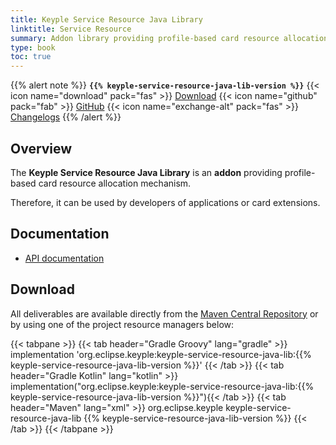 ```yaml
---
title: Keyple Service Resource Java Library
linktitle: Service Resource
summary: Addon library providing profile-based card resource allocation mechanism.
type: book
toc: true
---
```


{{% alert note %}}
**`{{% keyple-service-resource-java-lib-version %}}`**
<span class="component-metadata">{{< icon name="download" pack="fas" >}} [Download](#download)</span>
<span class="component-metadata">{{< icon name="github" pack="fab" >}} [GitHub](https://github.com/eclipse/keyple-service-resource-java-lib/)</span>
<span class="component-metadata">{{< icon name="exchange-alt" pack="fas" >}} [Changelogs](https://github.com/eclipse/keyple-service-resource-java-lib/releases/)</span>
{{% /alert %}}

## Overview

The **Keyple Service Resource Java Library** is an **addon** providing profile-based card resource allocation mechanism.

Therefore, it can be used by developers of applications or card extensions.

## Documentation

* [API documentation](https://eclipse.github.io/keyple-service-resource-java-lib)

## Download

All deliverables are available directly from the [Maven Central Repository](https://search.maven.org/search?q=a:keyple-service-resource-java-lib) or by using one of the project resource managers below:

{{< tabpane >}}
{{< tab header="Gradle Groovy" lang="gradle" >}}
implementation 'org.eclipse.keyple:keyple-service-resource-java-lib:{{% keyple-service-resource-java-lib-version %}}'
{{< /tab >}}
{{< tab header="Gradle Kotlin" lang="kotlin" >}}
implementation("org.eclipse.keyple:keyple-service-resource-java-lib:{{% keyple-service-resource-java-lib-version %}}"){{< /tab >}}
{{< tab header="Maven" lang="xml" >}}
<dependency>
  <groupId>org.eclipse.keyple</groupId>
  <artifactId>keyple-service-resource-java-lib</artifactId>
  <version>{{% keyple-service-resource-java-lib-version %}}</version>
</dependency>
{{< /tab >}}
{{< /tabpane >}}